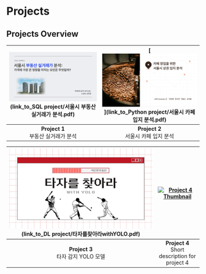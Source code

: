 # Projects

## Projects Overview

| ![SQL 데이터 분석](SQL%20project/realestate1.png)(link_to_SQL project/서울시 부동산 실거래가 분석.pdf) | [![파이썬 데이터 분석](Python%20project/cafe1.png)](link_to_Python project/서울시 카페 입지 분석.pdf) |
|:-----------------------------------------------------------------:|:-----------------------------------------------------------------:|
| **Project 1**<br> 부동산 실거래가 분석                       | **Project 2**<br> 서울시 카페 입지 분석                         |

| ![딥러닝](DL%20project/hitterdetector1.png)(link_to_DL project/타자를찾아라withYOLO.pdf)  | [![Project 4 Thumbnail](link_to_image_4)](link_to_project4.pdf) |
|:----------------------------------------------------------------:|:----------------------------------------------------------------:|
| **Project 3**<br> 타자 감지 YOLO 모델                | **Project 4**<br>Short description for project 4                |


